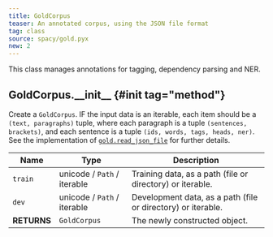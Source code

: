 ```yaml
---
title: GoldCorpus
teaser: An annotated corpus, using the JSON file format
tag: class
source: spacy/gold.pyx
new: 2
---
```


This class manages annotations for tagging, dependency parsing and NER.

## GoldCorpus.\_\_init\_\_ {#init tag="method"}

Create a `GoldCorpus`. IF the input data is an iterable, each item should be a
`(text, paragraphs)` tuple, where each paragraph is a tuple
`(sentences, brackets)`, and each sentence is a tuple
`(ids, words, tags, heads, ner)`. See the implementation of
[`gold.read_json_file`](https://github.com/explosion/spaCy/tree/v2.x/spacy/gold.pyx)
for further details.

| Name        | Type                        | Description                                                  |
| ----------- | --------------------------- | ------------------------------------------------------------ |
| `train`     | unicode / `Path` / iterable | Training data, as a path (file or directory) or iterable.    |
| `dev`       | unicode / `Path` / iterable | Development data, as a path (file or directory) or iterable. |
| **RETURNS** | `GoldCorpus`                | The newly constructed object.                                |
